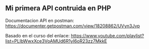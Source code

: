 ## Mi primera API contruida en PHP

Documentacion API en postman:
https://documenter.getpostman.com/view/18208862/UVyn3Jvp

Basado en el curso del enlace:
https://www.youtube.com/playlist?list=PLIbWwxXce3VoAMUd6R1yI6oR23zz7MkkE